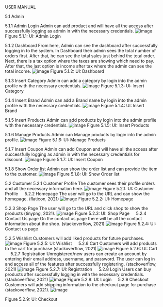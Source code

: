 USER MANUAL

5.1 Admin

5.1.1 Admin Login
Admin can add product and will have all the access after successfully logging as admin in with the necessary credentials.
![image](https://github.com/user-attachments/assets/784070b0-a43d-48a5-a7f4-f6c2f15e00bf)
Figure 5.1.1: UI: Admin Login

5.1.2 Dashboard
From here, Admin can see the dashboard after successfully logging in to the system. In Dashboard their admin sees the total number of orders first. After that, he can see the total sales just behind the total order. Next, there is a tax option where the taxes are showing which need to pay. After that, the last option is income after tax where the admin can see the total income. 
![image](https://github.com/user-attachments/assets/b945b91b-70e0-411f-b0f8-0eaee45badbf)
Figure 5.1.2: UI: Dashboard 

5.1.3 Insert Category
Admin can add a category by login into the admin profile with the necessary credentials.
![image](https://github.com/user-attachments/assets/c1f6565b-d69a-44ca-a298-339f4ed7cb9f)
Figure 5.1.3: UI: Insert Category 

5.1.4 Insert Brand
Admin can add a Brand name by login into the admin profile with the necessary credentials.
![image](https://github.com/user-attachments/assets/dc45afdc-70ea-43e6-aad4-a964af22f896)
Figure 5.1.4: UI: Insert Brand 

5.1.5 Insert Products
Admin can add products by login into the admin profile with the necessary credentials.
![image](https://github.com/user-attachments/assets/dd53fef0-e611-487b-9c98-b837a8bf4094)
Figure 5.1.5: UI: Insert Products

5.1.6 Manage Products
Admin can Manage products by login into the admin profile.
![image](https://github.com/user-attachments/assets/7e34550b-04eb-4886-9407-cd3a0ace30b8)
Figure 5.1.6: UI: Manage Products

5.1.7 Insert Coupon 
Admin can add Coupon and will have all the access after successfully logging as admin in with the necessary credentials for discount.
![image](https://github.com/user-attachments/assets/8d3a7d26-e805-4df3-905e-49a92c46ba44)
Figure 5.1.7: UI: Insert Coupon

5.1.8 Show Order list
Admin can show the order list and can provide the item to the customer.
![image](https://github.com/user-attachments/assets/d4f1b3ca-8b9c-4087-b8be-c29d7279e0b7)
Figure 5.1.8: UI: Show Order list


5.2 Customer
5.2.1 Customer Profile
The customer sees their profile orders and all the necessary information here. 
![image](https://github.com/user-attachments/assets/c38f9f86-ca6c-4485-ba4f-54abe1a1dcdb)
Figure 5.2.1: UI: Customer Profile
 
5.2.2 Homepage
The user will go to the URL and can show the homepage. (flaticon, 2021)
![image](https://github.com/user-attachments/assets/4385a90b-e854-4767-886f-7133e5fc82c9)
Figure 5.2.2: UI: Homepage

5.2.3 Shop Page
The user will go to the URL and click shop to show the products (tinypng, 2021).
![image](https://github.com/user-attachments/assets/678b44cb-a89d-4449-838c-cff431bb3741)
Figure 5.2.3: UI: Shop Page
 
5.2.4 Contact Us page
On the contact us page there will be all the contact information about the shop. (stackoverflow, 2021)
![image](https://github.com/user-attachments/assets/70687d03-a496-4963-9bfe-cfa8e995e5ad)
Figure 5.2.4: UI: Contact us page

5.2.5 Wishlist
Customers will add liked products for future purchases. 
![image](https://github.com/user-attachments/assets/716d26f5-dfc2-4eb9-9ddf-fe6c9626bf37)
Figure 5.2.5: UI: Wishlist
 
5.2.6 Cart
Customers will add products to the cart for purchase (stackoverflow, 2021) 
![image](https://github.com/user-attachments/assets/768eba37-cfde-45ab-9236-ed5f9f395be5)
Figure 5.2.6: UI: Cart
 
5.2.7 Registration 
Unregistered/new users can create an account by entering their email address, username, and password. The user can log in and access all of the features after successfully registering. (stackoverflow, 2021)
![image](https://github.com/user-attachments/assets/bb2c7db6-d3eb-495f-baac-0939e2687de1)
Figure 5.2.7: UI: Registration
 
5.2.8 Login
Users can buy products after successfully logging in with the necessary credentials. (stackoverflow, 2021)
![image](https://github.com/user-attachments/assets/fed5ac8f-3a82-468e-b72e-f214a7e0d953)
Figure 5.2.8: UI: Login
 
5.2.9 Checkout
Customers will add shipping information to the checkout page for purchase (stackoverflow, 2021). 
![image](https://github.com/user-attachments/assets/ff4675a2-721c-4a2b-a98e-ff619353c555)

Figure 5.2.9: UI: Checkout
